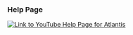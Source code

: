 ### Help Page
[![Link to YouTube Help Page for Atlantis](https://share.gifyoutube.com/KzB6Gb.gif)](https://www.youtube.com/watch?v=15v9rAclagk)
